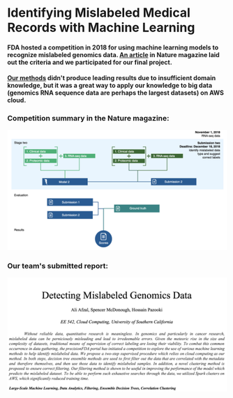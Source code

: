 # Identifying Mislabeled Medical Records with Machine Learning

#### FDA hosted a competition in 2018 for using machine learning models to recognize mislabeled genomics data. [An article](https://github.com/hpzk/Identifying-Mislabeled-Medical-Records-with-ML/blob/main/docs/mislabeling_correction_challenge.pdf) in Nature magazine laid out the criteria and we participated for our final project.   

#### [Our methods](https://github.com/hpzk/Identifying-Mislabeled-Medical-Records-with-ML/blob/main/Report.pdf) didn't produce leading results due to insufficient domain knowledge, but it was a great way to apply our knowledge to big data (genomics RNA sequence data are perhaps the largest datasets) on AWS cloud.

### Competition summary in the Nature magazine: 
[![alt text](https://github.com/hpzk/Identifying-Mislabeled-Medical-Records-with-ML/blob/main/img/1.png)](https://github.com/hpzk/Identifying-Mislabeled-Medical-Records-with-ML/blob/main/docs/mislabeling_correction_challenge.pdf)

### Our team's submitted report: 
[![alt text](https://github.com/hpzk/Identifying-Mislabeled-Medical-Records-with-ML/blob/main/img/2.png)](https://github.com/hpzk/Identifying-Mislabeled-Medical-Records-with-ML/blob/main/Report.pdf)
